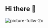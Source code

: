 ## Hi there 👋

![picture-fullw-2x](https://github.com/user-attachments/assets/3cbd2d82-294c-4cac-9c18-bed0d6c9cc92)
